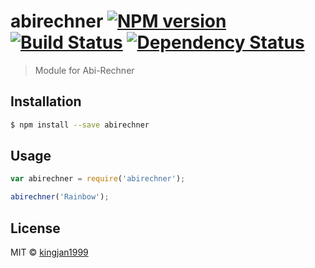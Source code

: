 # abirechner [![NPM version][npm-image]][npm-url] [![Build Status][travis-image]][travis-url] [![Dependency Status][daviddm-image]][daviddm-url]
> Module for Abi-Rechner

## Installation

```sh
$ npm install --save abirechner
```

## Usage

```js
var abirechner = require('abirechner');

abirechner('Rainbow');
```
## License

MIT © [kingjan1999]()


[npm-image]: https://badge.fury.io/js/abirechner.svg
[npm-url]: https://npmjs.org/package/abirechner
[travis-image]: https://travis-ci.org/kingjan1999/abirechner.svg?branch=master
[travis-url]: https://travis-ci.org/kingjan1999/abirechner
[daviddm-image]: https://david-dm.org/kingjan1999/abirechner.svg?theme=shields.io
[daviddm-url]: https://david-dm.org/kingjan1999/abirechner
